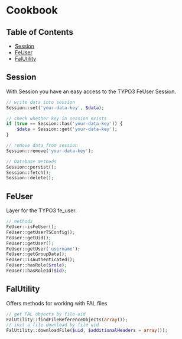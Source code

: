 # Cookbook

## Table of Contents
- [Session](#Session)
- [FeUser](#FeUser)
- [FalUtility](#FalUtility)

## <a name="Session">Session</a>
With Session you have an easy access to the TYPO3 FeUser Session.

```php
// write data into session
Session::set('your-data-key', $data);

// check whether key in session exists
if (true == Session::has('your-data-key')) {
	$data = Session::get('your-data-key');
}

// remove data from session
Session::remove('your-data-key');

// Database methods
Session::persist();
Session::fetch();
Session::delete();
```

## <a name="FeUser">FeUser</a>
Layer for the TYPO3 fe_user.

```php
// methods
FeUser::isFeUser();
FeUser::getUserTSConfig();
FeUser::getUid();
FeUser::getUser();
FeUser::getUser('username');
FeUser::getGroupData();
FeUser::isAuthenticated();
FeUser::hasRole($role);
FeUser::hasRoleId($id);
```

## <a name="FalUtility">FalUtility</a>
Offers methods for working with FAL files

```php
// get FAL objects by file uid
FalUtility::findFileReferenceObjects(array());
// init a file download by file uid
FalUtility::downloadFile($uid, $additionalHeaders = array());
```
